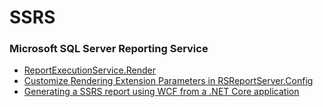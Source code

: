 # SSRS

### Microsoft SQL Server Reporting Service

- [ReportExecutionService.Render](https://docs.microsoft.com/en-us/dotnet/api/reportexecution2005.reportexecutionservice.render?view=sqlserver-2016)
- [Customize Rendering Extension Parameters in RSReportServer.Config](https://docs.microsoft.com/en-us/sql/reporting-services/customize-rendering-extension-parameters-in-rsreportserver-config?view=sql-server-ver15)
- [Generating a SSRS report using WCF from a .NET Core application](https://medium.com/@yates.programmer/generating-an-ssrs-report-using-wcf-from-net-core-application-730e22886da3)
